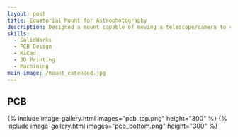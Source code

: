 ```yaml
---
layout: post
title: Equatorial Mount for Astrophotography
description: Designed a mount capable of moving a telescope/camera to celestial objects and tracking them as they rotate in the night sky. It uses stepper motors integrated with planetary and strain wave gearboxes to achieve a very high gear reduction (1000:1) in order to increase torque and resolution. Also, it is controlled using a custom PCB, which will run the Onstep control system.
skills:
  - SolidWorks
  - PCB Design
  - KiCad
  - 3D Printing
  - Machining
main-image: /mount_extended.jpg
---
```


## PCB

{% include image-gallery.html images="pcb_top.png" height="300" %}
{% include image-gallery.html images="pcb_bottom.png" height="300" %}
